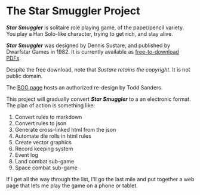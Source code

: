 # The Star Smuggler Project

**_Star Smuggler_** is solitaire role playing game, of the paper/pencil variety. You play a Han Solo-like character,
trying to get rich, and stay alive.

**_Star Smuggler_** was designed by Dennis Sustare, and published by Dwarfstar Games in 1982. It is currently available
as [free-to-download PDFs](http://dwarfstar.brainiac.com/ds_starsmuggler.html).

Despite the free download, note that _Sustare retains the copyright_. It is not public domain.

The [BGG page](https://boardgamegeek.com/boardgame/1699/star-smuggler) hosts an authorized re-design by Todd Sanders.

This project will gradually convert **_Star Smuggler_** to a an electronic format. The plan of action is something like:

1. Convert rules to markdown
1. Convert rules to json
1. Generate cross-linked html from the json
1. Automate die rolls in html rules
1. Create vector graphics
1. Record keeping system
1. Event log
1. Land combat sub-game
1. Space combat sub-game

If I get all the way through the list, I'll go the last mile and put together a web page that lets me play the game on a
phone or tablet.

